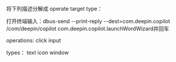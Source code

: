 将下列描述分解成 operate target type：

打开终端输入：dbus-send --print-reply --dest=com.deepin.copilot /com/deepin/copilot com.deepin.copilot.launchWordWizard并回车

operations:
click
input

types：
text
icon
window

